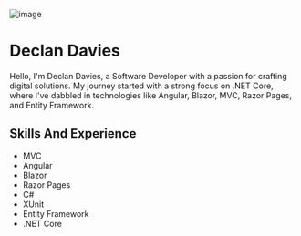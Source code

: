 
![image](https://github.com/Declandavies1996/Declandavies1996/assets/123401220/756df3ec-0860-4824-94b2-0d34db108953)

# Declan Davies
Hello, I'm Declan Davies, a Software Developer with a passion for crafting digital solutions. My journey started with a strong focus on .NET Core, where I've dabbled in technologies like Angular, Blazor, MVC, Razor Pages, and Entity Framework.

## Skills And Experience
* MVC
* Angular
* Blazor
* Razor Pages
* C#
* XUnit
* Entity Framework
* .NET Core

  
